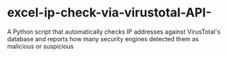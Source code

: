 # excel-ip-check-via-virustotal-API-
A Python script that automatically checks IP addresses against VirusTotal's database and reports how many security engines detected them as malicious or suspicious

